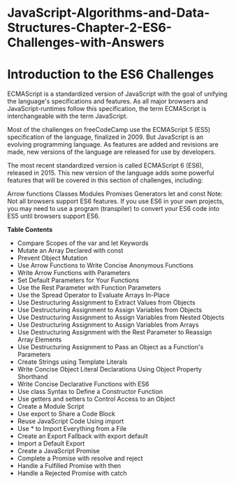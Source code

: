 # JavaScript-Algorithms-and-Data-Structures-Chapter-2-ES6-Challenges-with-Answers
# Introduction to the ES6 Challenges

ECMAScript is a standardized version of JavaScript with the goal of unifying the language's specifications and features. As all major browsers and JavaScript-runtimes follow this specification, the term ECMAScript is interchangeable with the term JavaScript.

Most of the challenges on freeCodeCamp use the ECMAScript 5 (ES5) specification of the language, finalized in 2009. But JavaScript is an evolving programming language. As features are added and revisions are made, new versions of the language are released for use by developers.

The most recent standardized version is called ECMAScript 6 (ES6), released in 2015. This new version of the language adds some powerful features that will be covered in this section of challenges, including:

Arrow functions
Classes
Modules
Promises
Generators
let and const
Note: Not all browsers support ES6 features. If you use ES6 in your own projects, you may need to use a program (transpiler) to convert your ES6 code into ES5 until browsers support ES6.

**Table Contents**
* Compare Scopes of the var and let Keywords
* Mutate an Array Declared with const
* Prevent Object Mutation
* Use Arrow Functions to Write Concise Anonymous Functions
* Write Arrow Functions with Parameters
* Set Default Parameters for Your Functions
* Use the Rest Parameter with Function Parameters
* Use the Spread Operator to Evaluate Arrays In-Place
* Use Destructuring Assignment to Extract Values from Objects
* Use Destructuring Assignment to Assign Variables from Objects
* Use Destructuring Assignment to Assign Variables from Nested Objects
* Use Destructuring Assignment to Assign Variables from Arrays
* Use Destructuring Assignment with the Rest Parameter to Reassign Array Elements
* Use Destructuring Assignment to Pass an Object as a Function's Parameters
* Create Strings using Template Literals
* Write Concise Object Literal Declarations Using Object Property Shorthand
* Write Concise Declarative Functions with ES6
* Use class Syntax to Define a Constructor Function
* Use getters and setters to Control Access to an Object
* Create a Module Script
* Use export to Share a Code Block
* Reuse JavaScript Code Using import
* Use * to Import Everything from a File
* Create an Export Fallback with export default
* Import a Default Export
* Create a JavaScript Promise
* Complete a Promise with resolve and reject
* Handle a Fulfilled Promise with then
* Handle a Rejected Promise with catch
